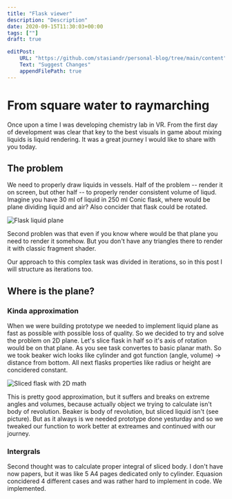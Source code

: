 ```yaml
---
title: "Flask viewer"
description: "Description"
date: 2020-09-15T11:30:03+00:00
tags: [""]
draft: true

editPost:
    URL: "https://github.com/stasiandr/personal-blog/tree/main/content"
    Text: "Suggest Changes" 
    appendFilePath: true
---
```


# From square water to raymarching

Once upon a time I was developing chemistry lab in VR. From the first day of development was clear that key to the best visuals in game about mixing liquids is liquid rendering. It was a great journey I would like to share with you today.

## The problem

We need to properly draw liquids in vessels. Half of the problem -- render it on screen, but other half -- to properly render consistent volume of liqud. Imagine you have 30 ml of liquid in 250 ml Conic flask, where would be plane dividing liquid and air? Also concider that flask could be rotated.

![Flask liquid plane]()

Second problen was that even if you know where would be that plane you need to render it somehow. But you don't have any triangles there to render it with classic fragment shader.

Our approach to this complex task was divided in iterations, so in this post I will structure as iterations too.

## Where is the plane?

### Kinda approximation

When we were building prototype we needed to implement liquid plane as fast as possible with possible loss of quality. So we decided to try and solve the problem on 2D plane. Let's slice flask in half so it's axis of rotation would be on that plane. As you see task convertes to basic planar math. So we took beaker wich looks like cylinder and got function (angle, volume) -> distance from bottom. All next flasks properties like radius or height are concidered constant. 

![Sliced flask with 2D math]()

This is pretty good approximation, but it suffers and breaks on extreme angles and volumes, because actually object we trying to calculate isn't body of revolution. Beaker is body of revolution, but sliced liquid isn't (see picture). But as it always is we needed prototype done yesturday and so we tweaked our function to work better at extreames and continued with our journey.

### Intergrals

Second thought was to calculate proper integral of sliced body. I don't have now papers, but it was like 5 A4 pages dedicated only to cylinder. Equasion concidered 4 different cases and was rather hard to implement in code. We implemented.